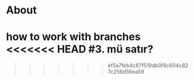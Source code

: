 # About
how to work with branches
<<<<<<< HEAD
#3. mü satır?
=======
>>>>>>> ef5a7feb4c87f519db0f8c604c827c256d56ea58
